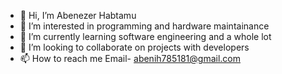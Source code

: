 - 👋 Hi, I’m Abenezer Habtamu
- 👀 I’m interested in programming and hardware maintainance
- 🌱 I’m currently learning software engineering and a whole lot
- 💞️ I’m looking to collaborate on projects with developers
- 📫 How to reach me Email- abenih785181@gmail.com

<!---
abenih/abenih is a ✨ special ✨ repository because its `README.md` (this file) appears on your GitHub profile.
You can click the Preview link to take a look at your changes.
--->
